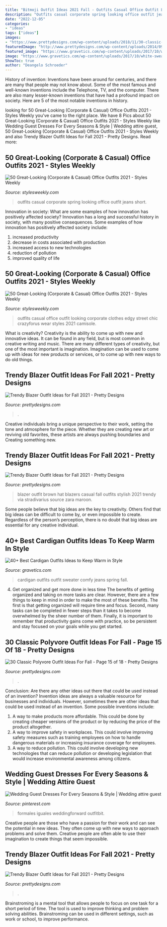 ```yaml
---
title: "Bitmoji Outfit Ideas 2021 Fall - Outfits Casual Office Outfit Looking Corporate Clothes Edgy Street Chic Crazyforus Wear Styles 2021 Camisole"
description: "Outfits casual corporate spring looking office outfit jeans short"
date: "2022-12-05"
categories:
- "ideas"
tags: ["ideas"]
images:
- "https://www.prettydesigns.com/wp-content/uploads/2018/11/30-classic-polyvore-outfit-ideas-for-fall-16.jpg"
featuredImage: "http://www.prettydesigns.com/wp-content/uploads/2014/09/Grey-Blazer-Outfit-Idea-for-Mature-Women.jpg"
featured_image: "https://www.gravetics.com/wp-content/uploads/2017/10/white-sweater-cardigan-jeans.jpg"
image: "https://www.gravetics.com/wp-content/uploads/2017/10/white-sweater-cardigan-jeans.jpg"
ShowToc: true
author: "Deangelo Schroeder"
---
```



History of invention:
Inventions have been around for centuries, and there are many that people may not know about. Some of the most famous and well-known inventions include the Telephone, TV, and the computer. There are also many lesser-known inventions that have had a profound impact on society. Here are 5 of the most notable inventions in history.

	

		
looking for 50 Great-Looking (Corporate &amp; Casual) Office Outfits 2021 - Styles Weekly you've came to the right place. We have 8 Pics about 50 Great-Looking (Corporate &amp; Casual) Office Outfits 2021 - Styles Weekly like Wedding Guest Dresses For Every Seasons &amp; Style | Wedding attire guest, 50 Great-Looking (Corporate &amp; Casual) Office Outfits 2021 - Styles Weekly and also Trendy Blazer Outfit Ideas for Fall 2021 - Pretty Designs. Read more:
		
    
## 50 Great-Looking (Corporate &amp; Casual) Office Outfits 2021 - Styles Weekly

<img loading=lazy src="https://stylesweekly.com/wp-content/uploads/2018/01/50-great-looking-corporate-and-casual-work-outfits-for-women-14.jpg" onerror="this.onerror=null;this.src='https://tse1.mm.bing.net/th?id=OIP.RQNFqPFd0LBSO49o5StFRAHaLJ&amp;pid=15.1';" alt="50 Great-Looking (Corporate &amp; Casual) Office Outfits 2021 - Styles Weekly">

_Source: stylesweekly.com_

>outfits casual corporate spring looking office outfit jeans short. 

	

Innovation in society: What are some examples of how innovation has positively affected society?
Innovation has a long and successful history in society, with many positive consequences. Some examples of how innovation has positively affected society include: 
1. increased productivity 
2. decrease in costs associated with production 
3. increased access to new technologies 
4. reduction of pollution 
5. improved quality of life 

    
## 50 Great-Looking (Corporate &amp; Casual) Office Outfits 2021 - Styles Weekly

<img loading=lazy src="https://stylesweekly.com/wp-content/uploads/2018/01/50-great-looking-corporate-and-casual-work-outfits-for-women-3.jpg" onerror="this.onerror=null;this.src='https://tse2.mm.bing.net/th?id=OIP.GWUu0sQfYy2UbHbc6T_5bAHaM_&amp;pid=15.1';" alt="50 Great-Looking (Corporate &amp; Casual) Office Outfits 2021 - Styles Weekly">

_Source: stylesweekly.com_

>outfits casual office outfit looking corporate clothes edgy street chic crazyforus wear styles 2021 camisole. 

	

What is creativity?
Creativity is the ability to come up with new and innovative ideas. It can be found in any field, but is most common in creative writing and music. There are many different types of creativity, but one of the most important is imagination. Imagination can be used to come up with ideas for new products or services, or to come up with new ways to do old things.

    
## Trendy Blazer Outfit Ideas For Fall 2021 - Pretty Designs

<img loading=lazy src="http://www.prettydesigns.com/wp-content/uploads/2014/09/Brown-Blazer-with-Jeans.jpg" onerror="this.onerror=null;this.src='https://tse2.mm.bing.net/th?id=OIP.SM2o-z9Uxpib7NsV-rD0EgHaNK&amp;pid=15.1';" alt="Trendy Blazer Outfit Ideas for Fall 2021 - Pretty Designs">

_Source: prettydesigns.com_

>. 

	

Creative individuals bring a unique perspective to their work, setting the tone and atmosphere for the piece. Whether they are creating new art or reviving old favorites, these artists are always pushing boundaries and Creating something new.

    
## Trendy Blazer Outfit Ideas For Fall 2021 - Pretty Designs

<img loading=lazy src="https://www.prettydesigns.com/wp-content/uploads/2014/09/Brown-Blazer-Outfit-with-a-Hat.jpg" onerror="this.onerror=null;this.src='https://tse4.mm.bing.net/th?id=OIP.T_VfDUU3jTF5sGvki8kAuAHaK3&amp;pid=15.1';" alt="Trendy Blazer Outfit Ideas for Fall 2021 - Pretty Designs">

_Source: prettydesigns.com_

>blazer outfit brown hat blazers casual fall outfits stylish 2021 trendy via stradivarius source zara maroon. 

	

Some people believe that big ideas are the key to creativity. Others find that big ideas can be difficult to come by, or even impossible to create. Regardless of the person’s perception, there is no doubt that big ideas are essential for any creative individual.

    
## 40+ Best Cardigan Outfits Ideas To Keep Warm In Style

<img loading=lazy src="https://www.gravetics.com/wp-content/uploads/2017/10/white-sweater-cardigan-jeans.jpg" onerror="this.onerror=null;this.src='https://tse3.mm.bing.net/th?id=OIP.gw8RwKly8pAPKUZ3KhgTxQHaPM&amp;pid=15.1';" alt="40+ Best Cardigan Outfits Ideas to Keep Warm in Style">

_Source: gravetics.com_

>cardigan outfits outfit sweater comfy jeans spring fall. 

	

4) Get organized and get more done in less time
The benefits of getting organized and taking on more tasks are clear. However, there are a few things to keep in mind in order to make the most of these benefits. The first is that getting organized will require time and focus. Second, many tasks can be completed in fewer steps than it takes to become overwhelmed by the sheer number of them. Finally, it is important to remember that productivity gains come with practice, so be persistent and stay focused on your goals while you get started.

    
## 30 Classic Polyvore Outfit Ideas For Fall - Page 15 Of 18 - Pretty Designs

<img loading=lazy src="https://www.prettydesigns.com/wp-content/uploads/2018/11/30-classic-polyvore-outfit-ideas-for-fall-16.jpg" onerror="this.onerror=null;this.src='https://tse2.mm.bing.net/th?id=OIP.ypvxAaxRO0R4CXVqV0XNHADSEs&amp;pid=15.1';" alt="30 Classic Polyvore Outfit Ideas For Fall - Page 15 of 18 - Pretty Designs">

_Source: prettydesigns.com_

>. 

	

Conclusion: Are there any other ideas out there that could be used instead of an invention?
Invention ideas are always a valuable resource for businesses and individuals. However, sometimes there are other ideas that could be used instead of an invention. Some possible inventions include:
1. A way to make products more affordable. This could be done by creating cheaper versions of the product or by reducing the price of the product altogether.
2. A way to improve safety in workplaces. This could involve improving safety measures such as training employees on how to handle dangerous materials or increasing insurance coverage for employees.
3. A way to reduce pollution. This could involve developing new technologies that can reduce pollution or developing legislation that would increase environmental awareness among citizens.

    
## Wedding Guest Dresses For Every Seasons &amp; Style | Wedding Attire Guest

<img loading=lazy src="https://i.pinimg.com/736x/98/14/de/9814de98d0005ada2ee7b4578027c2cc.jpg" onerror="this.onerror=null;this.src='https://tse3.mm.bing.net/th?id=OIP.-v78iHMFzOGK0d-PzC-y0wHaO0&amp;pid=15.1';" alt="Wedding Guest Dresses For Every Seasons &amp; Style | Wedding attire guest">

_Source: pinterest.com_

>formales iguales weddingforward outfitbit. 

	

Creative people are those who have a passion for their work and can see the potential in new ideas. They often come up with new ways to approach problems and solve them. Creative people are often able to use their imagination to create things that seem impossible.

    
## Trendy Blazer Outfit Ideas For Fall 2021 - Pretty Designs

<img loading=lazy src="http://www.prettydesigns.com/wp-content/uploads/2014/09/Grey-Blazer-Outfit-Idea-for-Mature-Women.jpg" onerror="this.onerror=null;this.src='https://tse3.mm.bing.net/th?id=OIP.wJ6aLT0bUdExjhqXRd84YwHaK3&amp;pid=15.1';" alt="Trendy Blazer Outfit Ideas for Fall 2021 - Pretty Designs">

_Source: prettydesigns.com_

>. 

	

Brainstroming is a mental tool that allows people to focus on one task for a short period of time. The tool is used to improve thinking and problem solving abilities. Brainstroming can be used in different settings, such as work or school, to improve performance.

